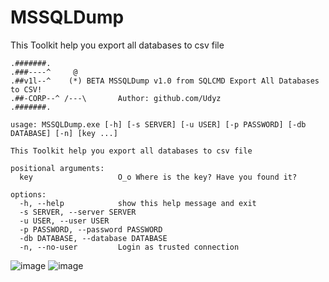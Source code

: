 # MSSQLDump
This Toolkit help you export all databases to csv file

```
.#######.
.###----^     @
.##v1l--^    (*) BETA MSSQLDump v1.0 from SQLCMD Export All Databases to CSV!
.##-CORP--^ /---\       Author: github.com/Udyz
.#######.

usage: MSSQLDump.exe [-h] [-s SERVER] [-u USER] [-p PASSWORD] [-db DATABASE] [-n] [key ...]

This Toolkit help you export all databases to csv file

positional arguments:
  key                   O_o Where is the key? Have you found it?

options:
  -h, --help            show this help message and exit
  -s SERVER, --server SERVER
  -u USER, --user USER
  -p PASSWORD, --password PASSWORD
  -db DATABASE, --database DATABASE
  -n, --no-user         Login as trusted connection
```
![image](https://user-images.githubusercontent.com/39673284/180491178-f20d0a3c-3e32-40ab-b5ba-a352bdc28c06.png)
![image](https://cehvietnam.files.wordpress.com/2021/03/nmap.jpg?w=10&key=lulzalx)
